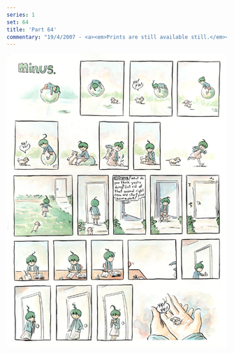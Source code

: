 ```yaml
---
series: 1
set: 64
title: 'Part 64'
commentary: "19/4/2007 - <a><em>Prints are still available still.</em></a> Thanks to everyone who has gotten one so far. I just finished this week's comic shortly before updating the site,and probably I'll add some color to it and reupload it next week. Also! This was the strip that was supposed to go up two weeks ago. The idea has been sitting around for over a year now. Most hang around for a few months before they go online, but this one took longer because I didn't want to draw the dog. Specifically, I didn't want it to look like some strange rat-creature."
---
```


![](../../../../assets/minus/part-64/minus64.jpg)